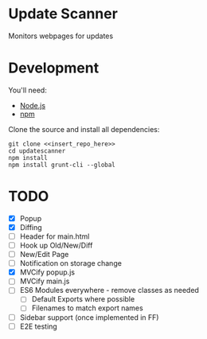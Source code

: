 # Update Scanner
Monitors webpages for updates

# Development
You'll need:
* [Node.js](https://nodejs.org/)
* [npm](https://www.npmjs.com/)

Clone the source and install all dependencies:

    git clone <<insert_repo_here>>
    cd updatescanner
    npm install
    npm install grunt-cli --global

# TODO

* [X] Popup
* [X] Diffing
* [ ] Header for main.html
* [ ] Hook up Old/New/Diff
* [ ] New/Edit Page
* [ ] Notification on storage change
* [X] MVCify popup.js
* [ ] MVCify main.js
* [ ] ES6 Modules everywhere - remove classes as needed
  * [ ] Default Exports where possible
  * [ ] Filenames to match export names
* [ ] Sidebar support (once implemented in FF)
* [ ] E2E testing

